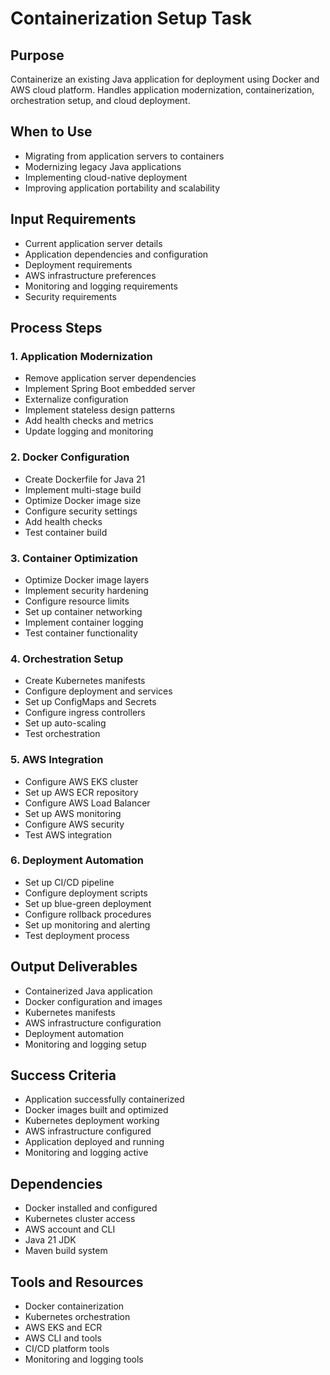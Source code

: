 # Containerization Setup Task

## Purpose

Containerize an existing Java application for deployment using Docker and AWS cloud platform. Handles application modernization, containerization, orchestration setup, and cloud deployment.

## When to Use

- Migrating from application servers to containers
- Modernizing legacy Java applications
- Implementing cloud-native deployment
- Improving application portability and scalability

## Input Requirements

- Current application server details
- Application dependencies and configuration
- Deployment requirements
- AWS infrastructure preferences
- Monitoring and logging requirements
- Security requirements

## Process Steps

### 1. Application Modernization

- Remove application server dependencies
- Implement Spring Boot embedded server
- Externalize configuration
- Implement stateless design patterns
- Add health checks and metrics
- Update logging and monitoring

### 2. Docker Configuration

- Create Dockerfile for Java 21
- Implement multi-stage build
- Optimize Docker image size
- Configure security settings
- Add health checks
- Test container build

### 3. Container Optimization

- Optimize Docker image layers
- Implement security hardening
- Configure resource limits
- Set up container networking
- Implement container logging
- Test container functionality

### 4. Orchestration Setup

- Create Kubernetes manifests
- Configure deployment and services
- Set up ConfigMaps and Secrets
- Configure ingress controllers
- Set up auto-scaling
- Test orchestration

### 5. AWS Integration

- Configure AWS EKS cluster
- Set up AWS ECR repository
- Configure AWS Load Balancer
- Set up AWS monitoring
- Configure AWS security
- Test AWS integration

### 6. Deployment Automation

- Set up CI/CD pipeline
- Configure deployment scripts
- Set up blue-green deployment
- Configure rollback procedures
- Set up monitoring and alerting
- Test deployment process

## Output Deliverables

- Containerized Java application
- Docker configuration and images
- Kubernetes manifests
- AWS infrastructure configuration
- Deployment automation
- Monitoring and logging setup

## Success Criteria

- Application successfully containerized
- Docker images built and optimized
- Kubernetes deployment working
- AWS infrastructure configured
- Application deployed and running
- Monitoring and logging active

## Dependencies

- Docker installed and configured
- Kubernetes cluster access
- AWS account and CLI
- Java 21 JDK
- Maven build system

## Tools and Resources

- Docker containerization
- Kubernetes orchestration
- AWS EKS and ECR
- AWS CLI and tools
- CI/CD platform tools
- Monitoring and logging tools
